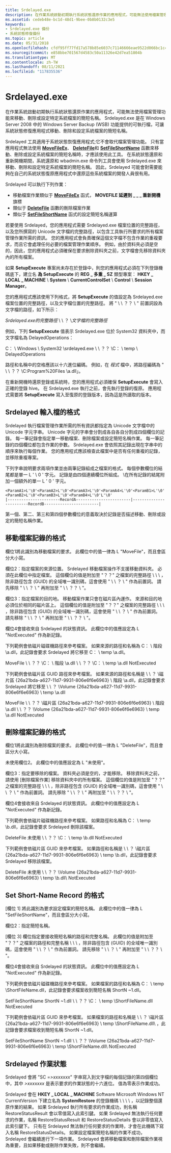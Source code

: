 ```yaml
---
title: Srdelayed.exe
description: 在作業系統啟動初期執行系統狀態還原作業的應用程式，可能無法使用檔案管理功能來移動、刪除或設定特定系統檔案的簡短名稱。
ms.assetid: cedeb48e-bc1d-48d1-9bee-0b8b0132c3e5
keywords:
- Srdelayed.exe 備份
- 系統狀態修復備份
ms.topic: article
ms.date: 05/31/2018
ms.openlocfilehash: cfdf95ff77fd17a578b85e6037c71146666eae9522d066bc1c4629fb9a2c24e4
ms.sourcegitcommit: e858bbe701567d4583c50a11326e42d7ea51804b
ms.translationtype: MT
ms.contentlocale: zh-TW
ms.lasthandoff: 08/11/2021
ms.locfileid: "117835536"
---
```

# <a name="srdelayedexe"></a>Srdelayed.exe

在作業系統啟動初期執行系統狀態還原作業的應用程式，可能無法使用檔案管理功能來移動、刪除或設定特定系統檔案的簡短名稱。 Srdelayed.exe 是在 Windows Server 2008 中的 Windows Server Backup (WSB) 功能提供的可執行檔，可讓系統狀態修復應用程式移動、刪除和設定系統檔案的簡短名稱。

Srdelayed 工具適用于系統狀態恢復應用程式;它不會取代檔案管理功能。 只有當應用程式無法使用 [**MoveFileEx**](/windows/desktop/api/winbase/nf-winbase-movefileexa)、 [**DeleteFile**](/windows/desktop/api/fileapi/nf-fileapi-deletefilea)和 [**SetFileShortName**](/windows/desktop/api/winbase/nf-winbase-setfileshortnamea) 函數來移動、刪除或設定系統檔案的簡短名稱時，才應該使用此工具。 在系統狀態還原和重新開機期間，系統還原和 wbadmin.exe 命令列工具會使用 Srdelayed.exe 來移動、刪除和設定特定系統檔案的簡短名稱。 因此，Srdelayed 可能會對需要能夠在自己的系統狀態復原應用程式中還原這些系統檔案的開發人員很有用。

Srdelayed 可以執行下列作業：

-   移動檔案作業類似于 [**MoveFileEx**](/windows/desktop/api/winbase/nf-winbase-movefileexa) 函式， **MOVEFILE 延遲到 \_ \_ \_ 重新開機** 旗標
-   類似于 [**DeleteFile**](/windows/desktop/api/fileapi/nf-fileapi-deletefilea) 函數的刪除檔案作業
-   類似于 [**SetFileShortName**](/windows/desktop/api/winbase/nf-winbase-setfileshortnamea) 函式的設定簡短名稱運算

若要使用 Srdelayed，您的應用程式需要 Srdelayed.exe 檔案位置的完整路徑，以及您所撰寫的 Unicode 文字檔的完整路徑，以包含工具執行所要求的所有檔案管理作業所需的資訊。 您的應用程式會負責確保這個文字檔不包含作業的重複要求，而且它會處理任何必要的檔案管理作業順序。 例如，由於資料夾必須是空的，因此，您的應用程式必須確保在要求刪除資料夾之前，文字檔會先移除資料夾內的所有檔案。

如果 **SetupExecute** 專案尚未存在於登錄中，則您的應用程式必須在下列登錄機碼底下，建立名 **為 SetupExecute** 的 **REG \_ 多重 \_ SZ** 類型專案： **HKEY \_ LOCAL \_ MACHINE** \\ **System** \\ **CurrentControlSet** \\ **Control** \\ **Session Manager**。

您的應用程式應該使用下列格式，將 **SetupExecute** 的值設定為 Srdelayed.exe 檔案位置的完整路徑，以及文字檔位置的完整路徑。 將 " \\ \\ ？？ \\ " 前置詞設為文字檔的路徑，如下所示：

*Srdelayed.exe的完整路徑* \\ \\ ？ \\*文字檔的完整路徑*  


例如，下列 **SetupExecute** 值表示 Srdelayed.exe 位於 System32 資料夾中，而文字檔名為 DelayedOperations：

C： \\ Windows \\ System32 \\srdelayed.exe \\ \\ ？？ \\C： \\ temp \\ DelayedOperations  


路徑和名稱中的空格應該以十六進位編碼。 例如，在 *程式* 檔中，將路徑編碼為 " \\ \\ ？？ \\C:Program%20Files \\a.dll」。

在重新開機時還原登錄或系統時，您的應用程式必須確保 **SetupExecute** 會寫入正確的登錄 hive。 在 Srdelayed.exe 執行之前，會先執行登錄的復原。 應用程式需要將 **SetupExecute** 寫入至復原的登錄版本，因為這是所讀取的版本。

## <a name="format-for-the-srdelayed-input-file"></a>Srdelayed 輸入檔的格式

Srdelayed 執行檔案管理作業所需的所有資訊都指定為 Unicode 文字檔中的 Unicode 字元字串。 Unicode 字元的字串會分割成各自各自分割成四個欄位的記錄。 每一筆記錄會指定單一移動檔案、刪除檔案或設定簡短名稱作業。 每一筆記錄的四個欄位都包含作業的參數。 Srdelayed.exe 會依照其記錄出現在字串中的順序來執行每個作業。 您的應用程式應該檢查此檔案中是否有任何重複的記錄，並移除重複專案。

下列字串說明要求兩項作業並由兩筆記錄組成之檔案的格式。 每個參數欄位的結尾都是單一 L ' \\ 0 ' 字元。 記錄是由四個連續欄位所組成。 \\在所有記錄的結尾附加一個額外的單一 L ' 0 ' 字元。

`<ParamA1>L'\0'<ParamA2>L'\0'<ParamA3>L'\0'<ParamA4>L'\0'<ParamB1>L'\0'<ParamB2>L'\0'<ParamB3>L'\0'<ParamB4>L'\0'L'\0'`  
`|-----------------------RecordA------------------------|------------------------RecordB------------------------|`  


第一個、第二、第三和第四個參數欄位的意義取決於記錄是否描述移動、刪除或設定的簡短名稱作業。

## <a name="format-for-a-move-file-record"></a>移動檔案記錄的格式

欄位1將此識別為移動檔案的要求。 此欄位中的值一律為 L "MoveFile"，而且會區分大小寫。

欄位2：指定檔案的來源位置。 Srdelayed 移動檔案操作不支援移動資料夾。 必須在此欄位中指定檔案。 這個欄位的值是附加至 "？？" 之檔案的完整路徑 \\ \\ \\ ，除非路徑包含 (GUID) 的全域唯一識別碼，這會使用 " \\ \\ ？ \\ " 作為前置詞。 請先移除 " \\ \\ ？ \\ " 再附加至 " \\ \\ ？？ \\ "。

欄位3：指定檔案的目的地。 移動檔案作業只會在磁片區內運作。 來源和目的地必須位於相同的磁片區上。 這個欄位的值是附加至 "？？" 之檔案的完整路徑 \\ \\ \\ ，除非路徑包含 (GUID) 的全域唯一識別碼，這會使用 " \\ \\ ？ \\ " 作為前置詞。 請先移除 " \\ \\ ？ \\ " 再附加至 " \\ \\ ？？ \\ "。

欄位4會接收來自 Srdelayed 的狀態資訊。 此欄位中的值應設定為 L "NotExecuted" 作為新記錄。

下列範例會依磁片磁碟機路徑來參考檔案。 如果來源的路徑和名稱為 C： \\ 階段 \\a.dll，此記錄會要求 Srdelayed 將它移至 C： \\ temp \\a.dll。

MoveFile \\ \\ ？？ \\C： \\ 階段 \\a.dll \\ \\ ？？ \\C： \\ temp \\a.dll NotExecuted  


下列範例會依磁片區 GUID 路徑來參考檔案。 如果來源的路徑和名稱是 \\ \\ ？ \\磁片區 {26a21bda-a627-11d7-9931-806e6f6e6963} \\ 階段 \\a.dll，此記錄會要求 Srdelayed 將它移至 \\ \\ ？ \\Volume {26a21bda-a627-11d7-9931-806e6f6e6963} \\ temp \\a.dll

 MoveFile \\ \\ ？？ \\磁片區 {26a21bda-a627-11d7-9931-806e6f6e6963} \\ 階段 \\a.dll \\ \\ ？？ \\Volume {26a21bda-a627-11d7-9931-806e6f6e6963} \\ temp \\a.dll NotExecuted  


## <a name="format-for-a-delete-file-record"></a>刪除檔案記錄的格式

欄位1將此識別為刪除檔案的要求。 此欄位中的值一律為 L "DeleteFile"，而且會區分大小寫。

未使用欄位2。 此欄位中的值應設定為 L "未使用"。

欄位3：指定要移除的檔案。 資料夾必須是空的，才能移除。 移除資料夾之前，請使用 [刪除檔案作業] 移除資料夾中的所有檔案。 這個欄位的值是附加至 "？？" 之檔案的完整路徑 \\ \\ \\ ，除非路徑包含 (GUID) 的全域唯一識別碼，這會使用 " \\ \\ ？ \\ " 作為前置詞。 請先移除 " \\ \\ ？ \\ " 再附加至 " \\ \\ ？？ \\ "。

欄位4會接收來自 Srdelayed 的狀態資訊。 此欄位中的值應設定為 L "NotExecuted" 作為新記錄。

下列範例會依磁片磁碟機路徑來參考檔案。 如果路徑和名稱為 C： \\ temp \\b.dll，此記錄會要求 Srdelayed 刪除該檔案。

DeleteFile 未使用 \\ \\ ？？ \\C： \\ temp \\b.dll NotExecuted  


下列範例會依磁片區 GUID 來參考檔案。 如果路徑和名稱是 \\ \\ ？ \\磁片區 {26a21bda-a627-11d7-9931-806e6f6e6963} \\ temp \\b.dll，此記錄會要求 Srdelayed 移除該檔案。

DeleteFile 未使用 \\ \\ ？？ \\Volume {26a21bda-a627-11d7-9931-806e6f6e6963} \\ temp \\b.dll\\ NotExecuted  


## <a name="format-for-set-short-name-record"></a>Set Short-Name Record 的格式

[欄位 1] 將此識別為要求設定檔案的簡短名稱。 此欄位中的值一律為 L "SetFileShortName"，而且會區分大小寫。

欄位2：指定簡短名稱。

[欄位 3] 欄位指定要接收簡短名稱的路徑和完整名稱。 此欄位的值是附加至 "？？" 之檔案的路徑和完整名稱 \\ \\ \\ ，除非路徑包含 (GUID) 的全域唯一識別碼，這會使用 " \\ \\ ？ \\ " 作為前置詞。 請先移除 " \\ \\ ？ \\ " 再附加至 " \\ \\ ？？ \\ "。

欄位4會接收來自 Srdelayed 的狀態資訊。 此欄位中的值應設定為 L "NotExecuted" 作為新記錄。

下列範例會依磁片磁碟機路徑來參考檔案。 如果檔案的路徑和名稱為 C： \\ temp \\ShortFileName.dll，此記錄會要求檔案收到簡短名稱 ShortN ~1.dll。

SetFileShortName ShortN ~1.dll \\ \\ ？？ \\C： \\ temp \\ShortFileName.dll NotExecuted  


下列範例會依磁片區 GUID 來參考檔案。 如果檔案的路徑和名稱是 \\ \\ ？ \\磁片區 {26a21bda-a627-11d7-9931-806e6f6e6963} \\ temp \\ShortFileName.dll\\ ，此記錄會要求檔案收到簡短名稱 ShortN ~1.dll。

SetFileShortName ShortN ~1.dll \\ \\ ？？ \\Volume {26a21bda-a627-11d7-9931-806e6f6e6963} \\ temp \\ShortFileName.dll\\ NotExecuted  


## <a name="srdelayed-operations-status"></a>Srdelayed 作業狀態

Srdelayed 會將 "SC =*>xxxxxxx*" 字串寫入到文字檔的每個記錄的第四個欄位中，其中 *>xxxxxxx* 是表示要求的作業狀態的十六進位。 值為零表示作業成功。

Srdelayed 會在 **HKEY \_ LOCAL \_ MACHINE** Software Microsoft Windows NT CurrentVersion 下建立名為 **SystemRestore** 的登錄機碼 \\  \\  \\  \\  ，以記錄整個還原作業的結果。 如果 Srdelayed 執行所有要求的作業成功，則名稱 RestoreStatusResult 會以零值寫入此索引鍵。 如果 Srdelayed 無法執行任何要求的作業，名稱 RestoreStatusResult 和 RestoreStatusDetails 會以非零值寫入此索引鍵下。 只有在 Srdelayed 無法執行任何要求的作業時，才會在此機碼下寫入名稱 RestoreStatusDetails。 如果設定檔案簡短名稱的作業不成功，Srdelayed 會繼續進行下一項作業。 Srdelayed 會將移動檔案和刪除檔案作業視為重要，且如果移動或刪除作業失敗，則不會繼續。

 

 